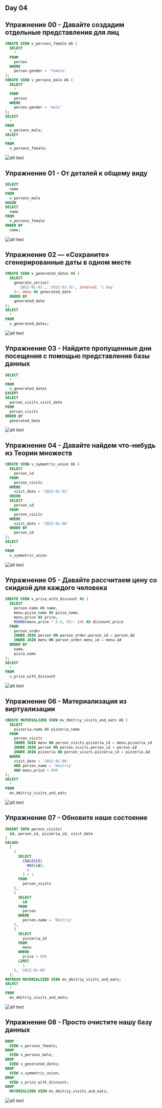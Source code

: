 ## Day 04

## Упражнение 00 - Давайте создадим отдельные представления для лиц

```sql
CREATE VIEW v_persons_female AS (
  SELECT 
    * 
  FROM 
    person 
  WHERE 
    person.gender = 'female'
);
CREATE VIEW v_persons_male AS (
  SELECT 
    * 
  FROM 
    person 
  WHERE 
    person.gender = 'male'
);
SELECT 
  * 
FROM 
  v_persons_male;
SELECT 
  * 
FROM 
  v_persons_female;
```
![alt text](image.png)

## Упражнение 01 - От деталей к общему виду

```sql
SELECT 
  name 
FROM 
  v_persons_male 
UNION 
SELECT 
  name 
FROM 
  v_persons_female 
ORDER BY 
  name;
```
![alt text](image-1.png)

## Упражнение 02 — «Сохраните» сгенерированные даты в одном месте

```sql
CREATE VIEW v_generated_dates AS (
  SELECT 
    generate_series(
      '2022-01-01', '2022-01-31', interval '1 day'
    ):: date AS generated_date 
  ORDER BY 
    generated_date
);
SELECT 
  * 
FROM 
  v_generated_dates;
```
![alt text](image-2.png)

## Упражнение 03 - Найдите пропущенные дни посещения с помощью представления базы данных

```sql 
SELECT 
  * 
FROM 
  v_generated_dates 
EXCEPT 
SELECT 
  person_visits.visit_date 
FROM 
  person_visits 
ORDER BY 
  generated_date
```
![alt text](image-3.png)

## Упражнение 04 - Давайте найдем что-нибудь из Теории множеств

```sql 
CREATE VIEW v_symmetric_union AS (
  SELECT 
    person_id 
  FROM 
    person_visits 
  WHERE 
    visit_date = '2022-01-02' 
  UNION 
  SELECT 
    person_id 
  FROM 
    person_visits 
  WHERE 
    visit_date = '2022-01-06' 
  ORDER BY 
    person_id
);
SELECT 
  * 
FROM 
  v_symmetric_union
```
![alt text](image-4.png)

## Упражнение 05 - Давайте рассчитаем цену со скидкой для каждого человека

```sql 
CREATE VIEW v_price_with_discount AS (
  SELECT 
    person.name AS name, 
    menu.pizza_name AS pizza_name, 
    menu.price AS price, 
    ROUND(menu.price * 0.9, 0):: int AS discount_price 
  FROM 
    person_order 
    INNER JOIN person ON person_order.person_id = person.id 
    INNER JOIN menu ON person_order.menu_id = menu.id 
  ORDER BY 
    name, 
    pizza_name
);
SELECT 
  * 
FROM 
  v_price_with_discount
```
![alt text](image-5.png)

## Упражнение 06 - Материализация из виртуализации

```sql 
CREATE MATERIALIZED VIEW mv_dmitriy_visits_and_eats AS (
  SELECT 
    pizzeria.name AS pizzeria_name 
  FROM 
    person_visits 
    INNER JOIN menu ON person_visits.pizzeria_id = menu.pizzeria_id 
    INNER JOIN person ON person_visits.person_id = person.id 
    INNER JOIN pizzeria ON person_visits.pizzeria_id = pizzeria.id 
  WHERE 
    visit_date = '2022-01-08' 
    AND person.name = 'Dmitriy' 
    AND menu.price < 800
);
SELECT 
  * 
FROM 
  mv_dmitriy_visits_and_eats
```
![alt text](image-6.png)

## Упражнение 07 - Обновите наше состояние

```sql 
INSERT INTO person_visits(
  id, person_id, pizzeria_id, visit_date
) 
VALUES 
  (
    (
      SELECT 
        COALESCE(
          MAX(id), 
          0
        ) + 1 
      FROM 
        person_visits
    ), 
    (
      SELECT 
        id 
      FROM 
        person 
      WHERE 
        person.name = 'Dmitriy'
    ), 
    (
      SELECT 
        pizzeria_id 
      FROM 
        menu 
      WHERE 
        price < 800 
      LIMIT 
        1
    ), '2022-01-08'
  );
REFRESH MATERIALIZED VIEW mv_dmitriy_visits_and_eats;
SELECT 
  * 
FROM 
  mv_dmitriy_visits_and_eats;
```
![alt text](image-7.png)

## Упражнение 08 - Просто очистите нашу базу данных

```sql 
DROP 
  VIEW v_persons_female;
DROP 
  VIEW v_persons_male;
DROP 
  VIEW v_generated_dates;
DROP 
  VIEW v_symmetric_union;
DROP 
  VIEW v_price_with_discount;
DROP 
  MATERIALIZED VIEW mv_dmitriy_visits_and_eats;
```
![alt text](image-8.png)
